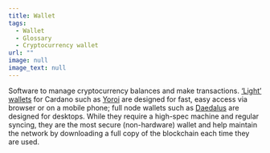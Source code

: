 ```yaml
---
title: Wallet
tags:
  - Wallet
  - Glossary
  - Cryptocurrency wallet
url: ""
image: null
image_text: null
---
```


Software to manage cryptocurrency balances and make transactions. [‘Light’ wallets](https://www.essentialcardano.io/glossary/light-wallet) for Cardano such as [Yoroi](https://www.essentialcardano.io/glossary/yoroi) are designed for fast, easy access via browser or on a mobile phone; full node wallets such as [Daedalus](https://www.essentialcardano.io/glossary/daedalus) are designed for desktops. While they require a high-spec machine and regular syncing, they are the most secure (non-hardware) wallet and help maintain the network by downloading a full copy of the blockchain each time they are used.
